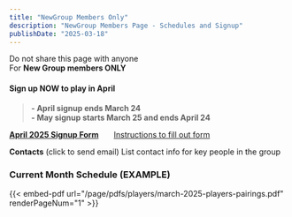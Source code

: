 ```yaml
---
title: "NewGroup Members Only"
description: "NewGroup Members Page - Schedules and Signup"
publishDate: "2025-03-18"
---
```


Do not share this page with anyone\
For **New Group members ONLY**
#### **Sign up NOW to play in April**
>**- April signup ends March 24**\
>**- May signup starts March 25 and ends April 24**

**[April 2025 Signup Form](/page/groups/newgroup/signup)**  &nbsp;&nbsp;&nbsp;&nbsp;&nbsp;         [Instructions to fill out form](/page/groups/signupprocess)

**Contacts** (click to send email)
List contact info for key people in the group
### Current Month Schedule  (EXAMPLE)

{{< embed-pdf url="/page/pdfs/players/march-2025-players-pairings.pdf" renderPageNum="1" >}}
